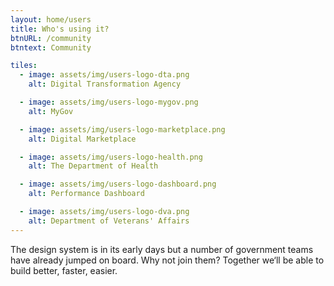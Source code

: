 ```yaml
---
layout: home/users
title: Who's using it?
btnURL: /community
btntext: Community

tiles:
  - image: assets/img/users-logo-dta.png
    alt: Digital Transformation Agency

  - image: assets/img/users-logo-mygov.png
    alt: MyGov

  - image: assets/img/users-logo-marketplace.png
    alt: Digital Marketplace

  - image: assets/img/users-logo-health.png
    alt: The Department of Health

  - image: assets/img/users-logo-dashboard.png
    alt: Performance Dashboard

  - image: assets/img/users-logo-dva.png
    alt: Department of Veterans' Affairs
---
```


The design system is in its early days but a number of government teams have already jumped on board. Why not join them? Together we‘ll be able to build better, faster, easier.
